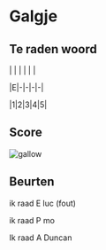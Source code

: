 # Galgje

## Te raden woord
 
| | | | | |

|E|-|-|-|-|

|1|2|3|4|5|

## Score
![gallow](./images/2.png)

## Beurten
ik raad E luc (fout)

ik raad P mo 

Ik raad A Duncan
